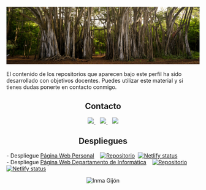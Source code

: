 <p align="center">
  <a href="https://igijon.netlify.app/" target="_blank"><img src="./images/banner.jpeg" 
   borderRadius='1rem' boxShadow = '0 5px 18px rgba(0,0,0,0.3)'></a>
</p>

El contenido de los repositorios que aparecen bajo este perfil ha sido desarrollado con objetivos docentes.
Puedes utilizar este material y si tienes dudas ponerte en contacto conmigo.

<h2 align="center">Contacto</h2>
<p align="center">
    <a href="https://twitter.com/InmaculadaGijn1" target="_blank">
        <img src="https://cdn.icon-icons.com/icons2/895/PNG/512/Twitter_icon_icon-icons.com_69154.png" 
    height="60">
    </a> &nbsp;&nbsp;
     <a href="https://www.youtube.com/channel/UCDC8YnQsB0eRoM-u_qq200w" target="_blank">
        <img src="https://cdn.icon-icons.com/icons2/195/PNG/256/YouTube_23392.png" 
    height="60">
    </a>  &nbsp;&nbsp;
    <a href="https://igijon.netlify.app/" target="_blank">
        <img src="https://avant2.es/wp-content/uploads/2020/02/icono-web.png" 
    height="60"> 
    </a> 
</p>
<h2 align="center">Despliegues</h2>

<p>
  - Despliegue <a href="https://igijon.netlify.app/" target="_blank">Página Web Personal</a> &nbsp;&nbsp; <a href="https://github.com/igijon/igijon" target="_blank"><img src="https://image.flaticon.com/icons/png/512/3291/3291695.png" alt="Repositorio" width="25px"></a>&nbsp;&nbsp;<a href="https://app.netlify.com/sites/igijon/deploys" target="_blank"><img alt="Netlify status" src="https://api.netlify.com/api/v1/badges/4501457f-083e-4ef0-a8ef-b6c94c0f41d2/deploy-status"/></a><br>
  - Despliegue <a href="https://informaticacifpvg.netlify.app/" target="_blank">Página Web Departamento de Informática</a> &nbsp;&nbsp; <a href="https://github.com/igijon/inf_com_dep_CIFP_VG" target="_blank"><img src="https://image.flaticon.com/icons/png/512/3291/3291695.png" alt="Repositorio" width="25px"></a>&nbsp;&nbsp;<a href="https://app.netlify.com/sites/informaticacifpvg/deploys" target="_blank"><img alt="Netlify status" src="https://api.netlify.com/api/v1/badges/e5b974e2-aee0-4d22-a12a-298eef9664b3/deploy-status"/></a>
</p>

<p align="center"> 
   <img src="https://komarev.com/ghpvc/?username=igijon&label=Views&color=42b983&style=flat" alt="Inma Gijón" />
</p>

